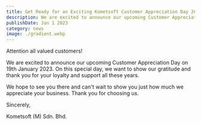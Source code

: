 ```yaml
---
title: Get Ready for an Exciting Kometsoft Customer Appreciation Day 2023
description: We are excited to announce our upcoming Customer Appreciation Day on 19th January 2023.
publishDate: Jan 1 2023
category: news
image: ./gradient.webp
---
```


Attention all valued customers!

We are excited to announce our upcoming Customer Appreciation Day on 19th January 2023. On this special day, we want to show our gratitude and thank you for your loyalty and support all these years.

We hope to see you there and can't wait to show you just how much we appreciate your business. Thank you for choosing us.

Sincerely,

Kometsoft (M) Sdn. Bhd.
